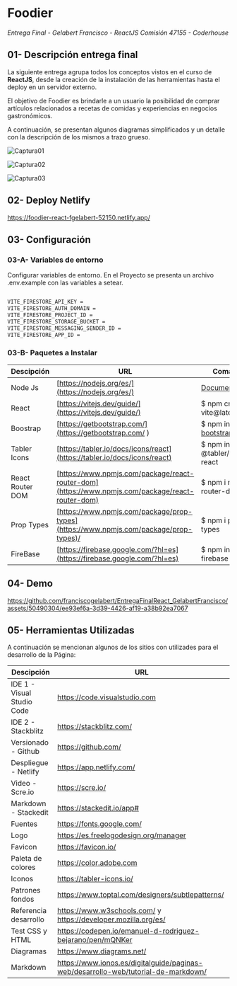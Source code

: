 # Foodier

*Entrega Final - Gelabert Francisco - ReactJS Comisión 47155 - Coderhouse*

## 01- Descripción entrega final
La siguiente entrega agrupa todos los conceptos vistos en el curso de **ReactJS**, desde la creación de la instalación de las herramientas hasta el deploy en un servidor externo. 

El objetivo de Foodier es brindarle a un usuario la posibilidad de comprar artículos relacionados a recetas de comidas y experiencias en negocios gastronómicos.

A continuación, se presentan algunos diagramas simplificados y un detalle con la descripción de los mismos a trazo grueso.


![Captura01](https://github.com/franciscogelabert/EntregaFinalReact_GelabertFrancisco/assets/50490304/9c60df6c-95ba-4f76-ae86-a0d33e1abbf0)


![Captura02](https://github.com/franciscogelabert/EntregaFinalReact_GelabertFrancisco/assets/50490304/e223e204-0363-4031-944d-9121e6fb2055)

![Captura03](https://github.com/franciscogelabert/EntregaFinalReact_GelabertFrancisco/assets/50490304/8dc3db31-078c-4ba2-8376-208391eeb970)




## 02- Deploy Netlify

[https://foodier-react-fgelabert-52150.netlify.app/ ](https://foodier-react-fgelabert-52150.netlify.app/)

## 03- Configuración

### 03-A- Variables de entorno

Configurar variables de entorno. En el Proyecto se presenta un archivo .env.example con las variables a setear.

```bash

VITE_FIRESTORE_API_KEY = 
VITE_FIRESTORE_AUTH_DOMAIN = 
VITE_FIRESTORE_PROJECT_ID = 
VITE_FIRESTORE_STORAGE_BUCKET = 
VITE_FIRESTORE_MESSAGING_SENDER_ID = 
VITE_FIRESTORE_APP_ID = 

```

### 03-B- Paquetes a Instalar

| Descipción | URL | Comando |
| --- | --- | ---  |
| Node Js  | [https://nodejs.org/es/](https://nodejs.org/es/) |[Documentación](https://nodejs.org/es/docs)|
| React   |  [https://vitejs.dev/guide/](https://vitejs.dev/guide/) | $ npm create vite@latest |
| Boostrap | [https://getbootstrap.com/](https://getbootstrap.com/ ) | $ npm install bootstrap@5.3.1 |
| Tabler Icons  |  [https://tabler.io/docs/icons/react](https://tabler.io/docs/icons/react) | $ npm install @tabler/icons-react |
| React Router DOM | [https://www.npmjs.com/package/react-router-dom](https://www.npmjs.com/package/react-router-dom)  | $ npm i  react-router-dom |
| Prop Types | [https://www.npmjs.com/package/prop-types](https://www.npmjs.com/package/prop-types)/ | $ npm i prop-types |
| FireBase | [https://firebase.google.com/?hl=es](https://firebase.google.com/?hl=es)| $ npm install firebase |


## 04- Demo

https://github.com/franciscogelabert/EntregaFinalReact_GelabertFrancisco/assets/50490304/ee93ef6a-3d39-4426-af19-a38b92ea7067

## 05- Herramientas Utilizadas
  
A continuación se mencionan algunos de los sitios con utilizades para el desarrollo de la Página:

| Descipción | URL |
| --- | --- |
| IDE 1 - Visual Studio Code | https://code.visualstudio.com |
| IDE 2 - Stackblitz  | https://stackblitz.com/ |
| Versionado - Github | https://github.com/ |
| Despliegue - Netlify | https://app.netlify.com/ |
| Video - Scre.io | https://scre.io/ |
| Markdown - Stackedit | https://stackedit.io/app# |
| Fuentes  | https://fonts.google.com/ |
| Logo   |  https://es.freelogodesign.org/manager |
| Favicon | https://favicon.io/  |
| Paleta de colores  |  https://color.adobe.com |
| Iconos  | https://tabler-icons.io/  |
| Patrones fondos | https://www.toptal.com/designers/subtlepatterns/ |
| Referencia desarrollo | https://www.w3schools.com/  y https://developer.mozilla.org/es/|
| Test CSS y HTML | https://codepen.io/emanuel-d-rodriguez-bejarano/pen/mQNKer |
| Diagramas | https://www.diagrams.net/ |
| Markdown | https://www.ionos.es/digitalguide/paginas-web/desarrollo-web/tutorial-de-markdown/ |





